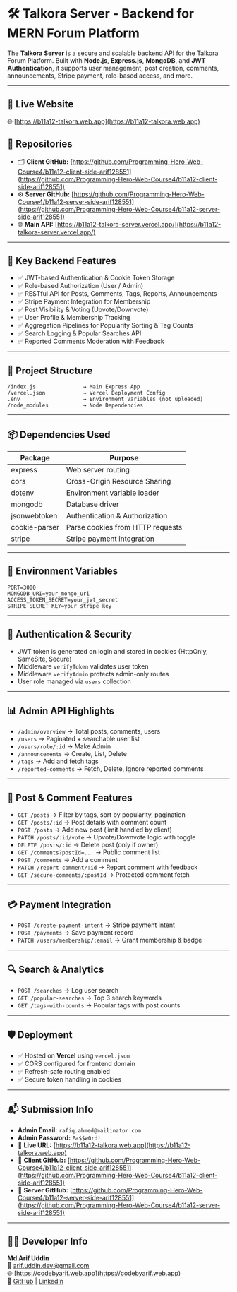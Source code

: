 # 🛠️ Talkora Server - Backend for MERN Forum Platform

The **Talkora Server** is a secure and scalable backend API for the Talkora Forum Platform. Built with **Node.js**, **Express.js**, **MongoDB**, and **JWT Authentication**, it supports user management, post creation, comments, announcements, Stripe payment, role-based access, and more.

---

## 🔗 Live Website

🌐 [https://b11a12-talkora.web.app](https://b11a12-talkora.web.app)

## 🧾 Repositories

- 🗂️ **Client GitHub:** [https://github.com/Programming-Hero-Web-Course4/b11a12-client-side-arif128551](https://github.com/Programming-Hero-Web-Course4/b11a12-client-side-arif128551)  
- ⚙️ **Server GitHub:** [https://github.com/Programming-Hero-Web-Course4/b11a12-server-side-arif128551](https://github.com/Programming-Hero-Web-Course4/b11a12-server-side-arif128551)  
- 🌐 **Main API:** [https://b11a12-talkora-server.vercel.app/](https://b11a12-talkora-server.vercel.app/)

---

## 🔐 Key Backend Features

- ✅ JWT-based Authentication & Cookie Token Storage
- ✅ Role-based Authorization (User / Admin)
- ✅ RESTful API for Posts, Comments, Tags, Reports, Announcements
- ✅ Stripe Payment Integration for Membership
- ✅ Post Visibility & Voting (Upvote/Downvote)
- ✅ User Profile & Membership Tracking
- ✅ Aggregation Pipelines for Popularity Sorting & Tag Counts
- ✅ Search Logging & Popular Searches API
- ✅ Reported Comments Moderation with Feedback

---

## 📁 Project Structure

```
/index.js               → Main Express App
/vercel.json            → Vercel Deployment Config
.env                    → Environment Variables (not uploaded)
/node_modules           → Node Dependencies
```

---

## 📦 Dependencies Used

| Package         | Purpose                             |
|----------------|-------------------------------------|
| express         | Web server routing                  |
| cors            | Cross-Origin Resource Sharing       |
| dotenv          | Environment variable loader         |
| mongodb         | Database driver                     |
| jsonwebtoken    | Authentication & Authorization      |
| cookie-parser   | Parse cookies from HTTP requests    |
| stripe          | Stripe payment integration          |

---

## 🧪 Environment Variables

```env
PORT=3000
MONGODB_URI=your_mongo_uri
ACCESS_TOKEN_SECRET=your_jwt_secret
STRIPE_SECRET_KEY=your_stripe_key
```

---

## 🔐 Authentication & Security

- JWT token is generated on login and stored in cookies (HttpOnly, SameSite, Secure)
- Middleware `verifyToken` validates user token
- Middleware `verifyAdmin` protects admin-only routes
- User role managed via `users` collection

---

## 📊 Admin API Highlights

- `/admin/overview` → Total posts, comments, users
- `/users` → Paginated + searchable user list
- `/users/role/:id` → Make Admin
- `/announcements` → Create, List, Delete
- `/tags` → Add and fetch tags
- `/reported-comments` → Fetch, Delete, Ignore reported comments

---

## 📝 Post & Comment Features

- `GET /posts` → Filter by tags, sort by popularity, pagination
- `GET /posts/:id` → Post details with comment count
- `POST /posts` → Add new post (limit handled by client)
- `PATCH /posts/:id/vote` → Upvote/Downvote logic with toggle
- `DELETE /posts/:id` → Delete post (only if owner)
- `GET /comments?postId=...` → Public comment list
- `POST /comments` → Add a comment
- `PATCH /report-comment/:id` → Report comment with feedback
- `GET /secure-comments/:postId` → Protected comment fetch

---

## 💳 Payment Integration

- `POST /create-payment-intent` → Stripe payment intent
- `POST /payments` → Save payment record
- `PATCH /users/membership/:email` → Grant membership & badge

---

## 🔍 Search & Analytics

- `POST /searches` → Log user search
- `GET /popular-searches` → Top 3 search keywords
- `GET /tags-with-counts` → Popular tags with post counts

---

## 🛡️ Deployment

- ✅ Hosted on **Vercel** using `vercel.json`
- ✅ CORS configured for frontend domain
- ✅ Refresh-safe routing enabled
- ✅ Secure token handling in cookies

---

## 📬 Submission Info

- **Admin Email:** `rafiq.ahmed@mailinator.com`
- **Admin Password:** `Pa$$w0rd!`
- 🔗 **Live URL:** [https://b11a12-talkora.web.app](https://b11a12-talkora.web.app)
- 🧾 **Client GitHub:** [https://github.com/Programming-Hero-Web-Course4/b11a12-client-side-arif128551](https://github.com/Programming-Hero-Web-Course4/b11a12-client-side-arif128551)
- 🧾 **Server GitHub:** [https://github.com/Programming-Hero-Web-Course4/b11a12-server-side-arif128551](https://github.com/Programming-Hero-Web-Course4/b11a12-server-side-arif128551)

---

## 👨‍💻 Developer Info

**Md Arif Uddin**  
📧 arif.uddin.dev@gmail.com  
🌐 [https://codebyarif.web.app](https://codebyarif.web.app)  
🔗 [GitHub](https://github.com/arif128551) | [LinkedIn](https://linkedin.com/in/arif128551)